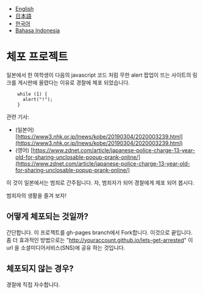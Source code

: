 - [English](README.md)
- [日本語](README.ja.md)
- [한국어](README.ko.md)
- [Bahasa Indonesia](README.in.md)

# 체포 프로젝트

일본에서 한 여학생이 다음의 javascript 코드 처럼 무한 alert 팝업이 뜨는 사이트의 링크를 게시판에 올렸다는 이유로 경찰에 체포 되었습니다.

        while (1) {
          alert("!");
        }

관련 기사:

- (일본어) [https://www3.nhk.or.jp/lnews/kobe/20190304/2020003239.html](https://www3.nhk.or.jp/lnews/kobe/20190304/2020003239.html)
- (영어) [https://www.zdnet.com/article/japanese-police-charge-13-year-old-for-sharing-unclosable-popup-prank-online/](https://www.zdnet.com/article/japanese-police-charge-13-year-old-for-sharing-unclosable-popup-prank-online/)

이 것이 일본에서는 범죄로 간주됩니다. 자, 범죄자가 되어 경찰에게 체포 되어 봅시다.

범죄자의 생활을 즐겨 보자!

## 어떻게 체포되는 것일까?

간단합니다. 이 프로젝트를 gh-pages branch에서 Fork합니다. 이것으로 끝입니다. 좀 더 효과적인 방법으로는 "http://youraccount.github.io/lets-get-arrested" 이 url 을 소셜미디어서비스(SNS)에 공유 하는 것입니다.

## 체포되지 않는 경우?

경찰에 직접 자수합니다.
